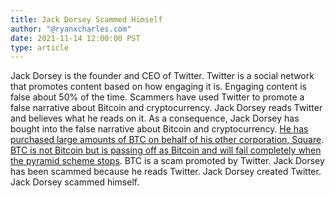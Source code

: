 ```yaml
---
title: Jack Dorsey Scammed Himself
author: "@ryanxcharles.com"
date: 2021-11-14 12:00:00 PST
type: article
---
```


Jack Dorsey is the founder and CEO of Twitter. Twitter is a social network that promotes content based on how engaging it is. Engaging content is false about 50% of the time. Scammers have used Twitter to promote a false narrative about Bitcoin and cryptocurrency. Jack Dorsey reads Twitter and believes what he reads on it. As a consequence, Jack Dorsey has bought into the false narrative about Bitcoin and cryptocurrency. [He has purchased large amounts of BTC on behalf of his other corporation, Square](https://markets.businessinsider.com/news/currencies/square-bitcoin-buying-no-plans-for-more-report-2021-5). [BTC is not Bitcoin but is passing off as Bitcoin and will fail completely when the pyramid scheme stops](https://youtu.be/ABg67HsixIA). BTC is a scam promoted by Twitter. Jack Dorsey has been scammed because he reads Twitter. Jack Dorsey created Twitter. Jack Dorsey scammed himself.
